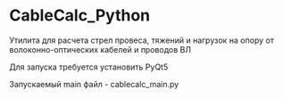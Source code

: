 # CableCalc_Python

Утилита для расчета стрел провеса, тяжений и нагрузок на опору от волоконно-оптических кабелей и проводов ВЛ

Для запуска требуется установить PyQt5

Запускаемый main файл - cablecalc_main.py

